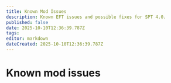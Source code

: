 ```yaml
---
title: Known Mod Issues
description: Known EFT issues and possible fixes for SPT 4.0.
published: false
date: 2025-10-10T12:36:39.787Z
tags: 
editor: markdown
dateCreated: 2025-10-10T12:36:39.787Z
---
```


# Known mod issues
